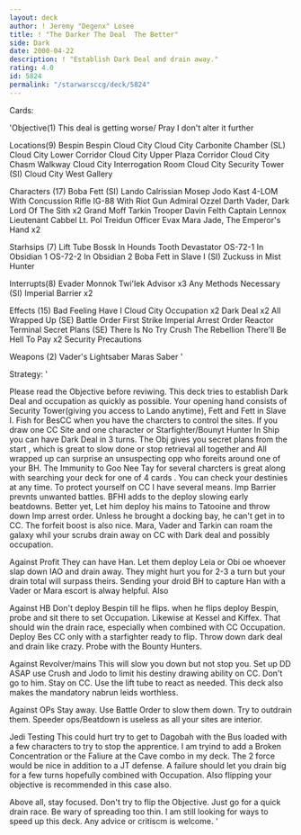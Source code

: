 ```yaml
---
layout: deck
author: ! Jeremy "Degenx" Losee
title: ! "The Darker The Deal  The Better"
side: Dark
date: 2000-04-22
description: ! "Establish Dark Deal and drain away."
rating: 4.0
id: 5824
permalink: "/starwarsccg/deck/5824"
---
```

Cards: 

'Objective(1)
This deal is getting worse/ Pray I don't alter it further

Locations(9)
Bespin
Bespin Cloud City
Cloud City Carbonite Chamber (SL)
Cloud City Lower Corridor
Cloud City Upper Plaza Corridor
Cloud City Chasm Walkway
Cloud City Interrogation Room
Cloud City Security Tower (SI)
Cloud City West Gallery

Characters (17)
Boba Fett (SI)
Lando Calrissian
Mosep
Jodo Kast
4-LOM With Concussion Rifle
IG-88 With Riot Gun
Admiral Ozzel
Darth Vader, Dark Lord Of The Sith  x2
Grand Moff Tarkin
Trooper Davin Felth
Captain Lennox
Lieutenant Cabbel
Lt. Pol Treidun
Officer Evax
Mara Jade, The Emperor's Hand x2

Starhsips (7)
Lift Tube
Bossk In Hounds Tooth
Devastator
OS-72-1 In Obsidian 1
OS-72-2 In Obsidian 2
Boba Fett in Slave I (SI)
Zuckuss in Mist Hunter

Interrupts(8)
Evader
Monnok
Twi'lek Advisor  x3
Any Methods Necessary (SI)
Imperial Barrier  x2

Effects (15)
Bad Feeling Have I
Cloud City Occupation  x2
Dark Deal  x2
All Wrapped Up (SE)
Battle Order
First Strike
Imperial Arrest Order
Reactor Terminal
Secret Plans (SE)
There Is No Try
Crush The Rebellion
There'll Be Hell To Pay  x2
Security Precautions

Weapons (2)
Vader's Lightsaber
Maras Saber '

Strategy: '

Please read the Objective before reviwing.
This deck tries to establish Dark Deal and occupation as quickly as possible. Your opening hand consists of Security Tower(giving you access to Lando anytime), Fett and Fett in Slave I. Fish for BesCC when you have the charcters to control the sites. If you draw one CC Site and one character or Starfighter/Bounyt Hunter In Ship you can have Dark Deal in 3 turns. The Obj gives you secret plans from the start , which is great to slow done or stop retrieval all together and All wrapped up can surprise an unsuspecting opp who foreits around one of your BH. The Immunity to Goo Nee Tay for several charcters is great along with searching your deck for one of 4 cards . You can check your destinies at any time.  To protect yourself on CC I have several means. Imp Barrier prevnts unwanted battles. BFHI adds to the deploy slowing early beatdowns.  Better yet, Let him deploy his mains to Tatooine and throw down Imp arrest order. Unless he brought a docking bay, he can't get in to CC. The forfeit boost is also nice. Mara, Vader and Tarkin can roam the galaxy whil your scrubs drain away on CC with Dark deal and possibly occupation.

Against Profit They can have Han. Let them deploy Leia or Obi oe whoever slap down IAO and drain away. They might hurt you for 2-3 a turn but your drain total will surpass theirs. Sending your droid BH to capture Han with a Vader or Mara escort is alway helpful. Also

Against HB Don't deploy Bespin till he flips. when he flips deploy Bespin, probe and sit there to set Occupation. Likewise at Kessel and Kiffex. That should win the drain race, especially when combined with CC Occupation.  Deploy Bes CC only with a starfighter ready to flip. Throw down dark deal and drain like crazy. Probe with the Bounty Hunters.

Against Revolver/mains This will slow you down but not stop you. Set up DD ASAP use Crush and Jodo to limit his destiny drawing ability on CC. Don't go to him. Stay on CC. Use the lift tube to react as needed. This deck also makes the mandatory nabrun leids worthless.

Against OPs Stay away. Use Battle Order to slow them down. Try to outdrain them. Speeder ops/Beatdown is useless as all your sites are interior.

Jedi Testing This could hurt try to get to Dagobah with the Bus loaded with a	few characters to try to stop the apprentice. I am tryind to add a Broken Concentration or the Faliure at the Cave combo in my deck. The 2 force would be nice in addition to a JT defense. A failure should let you drain big for a few turns hopefully combined with Occupation. Also flipping your objective is recommended in this case also.

Above all, stay focused. Don't try to flip the Objective. Just go for a quick drain race. Be wary of spreading too thin. I am still looking for ways to speed up this deck. Any advice or critiscm is welcome.
'
